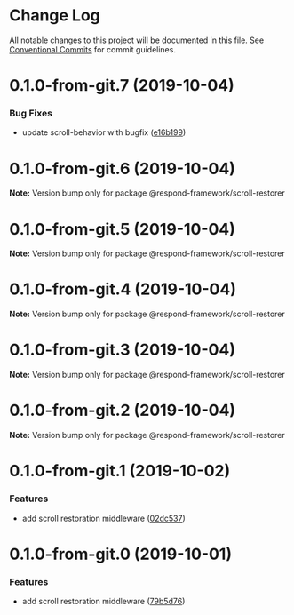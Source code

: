 # Change Log

All notable changes to this project will be documented in this file.
See [Conventional Commits](https://conventionalcommits.org) for commit guidelines.

# 0.1.0-from-git.7 (2019-10-04)


### Bug Fixes

* update scroll-behavior with bugfix ([e16b199](https://github.com/respond-framework/rudy/tree/master/packages/scroll-restorer/commit/e16b199))





# 0.1.0-from-git.6 (2019-10-04)

**Note:** Version bump only for package @respond-framework/scroll-restorer





# 0.1.0-from-git.5 (2019-10-04)

**Note:** Version bump only for package @respond-framework/scroll-restorer





# 0.1.0-from-git.4 (2019-10-04)

**Note:** Version bump only for package @respond-framework/scroll-restorer





# 0.1.0-from-git.3 (2019-10-04)

**Note:** Version bump only for package @respond-framework/scroll-restorer





# 0.1.0-from-git.2 (2019-10-04)

**Note:** Version bump only for package @respond-framework/scroll-restorer





# 0.1.0-from-git.1 (2019-10-02)


### Features

* add scroll restoration middleware ([02dc537](https://github.com/respond-framework/rudy/tree/master/packages/middleware-restore-scroll/commit/02dc537))





# 0.1.0-from-git.0 (2019-10-01)


### Features

* add scroll restoration middleware ([79b5d76](https://github.com/respond-framework/rudy/tree/master/packages/middleware-restore-scroll/commit/79b5d76))
